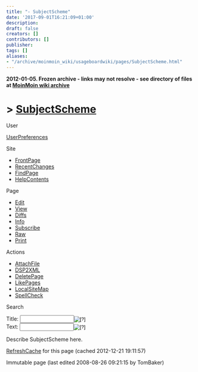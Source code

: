 ```yaml
---
title: "- SubjectScheme"
date: '2017-09-01T16:21:09+01:00'
description: 
draft: false
creators: []
contributors: []
publisher: 
tags: []
aliases:
- "/archive/moinmoin_wiki/usageboardwiki/pages/SubjectScheme.html"
---
```


**2012-01-05. Frozen archive - links may not resolve - see directory of files at [MoinMoin wiki archive](/moinmoin-wiki-archive/)**

# > [SubjectScheme](http://dublincore.org/usageboardwiki/SubjectScheme?action=fullsearch&value=SubjectScheme&literal=1&case=1&context=40 "Click here to do a full-text search for this title")

User

 [UserPreferences](http://dublincore.org/usageboardwiki/UserPreferences)
  

Site

- [FrontPage](http://dublincore.org/usageboardwiki/FrontPage)
- [RecentChanges](http://dublincore.org/usageboardwiki/RecentChanges)
- [FindPage](http://dublincore.org/usageboardwiki/FindPage)
- [HelpContents](http://dublincore.org/usageboardwiki/HelpContents)

Page

- [Edit](http://dublincore.org/usageboardwiki/SubjectScheme?action=edit "Edit")
- [View](http://dublincore.org/usageboardwiki/SubjectScheme "View")
- [Diffs](http://dublincore.org/usageboardwiki/SubjectScheme?action=diff "Diffs")
- [Info](http://dublincore.org/usageboardwiki/SubjectScheme?action=info "Info")
- [Subscribe](http://dublincore.org/usageboardwiki/SubjectScheme?action=subscribe "Subscribe")
- [Raw](http://dublincore.org/usageboardwiki/SubjectScheme?action=raw "Raw")
- [Print](http://dublincore.org/usageboardwiki/SubjectScheme?action=print "Print")

Actions

- [AttachFile](http://dublincore.org/usageboardwiki/SubjectScheme?action=AttachFile)
- [DSP2XML](http://dublincore.org/usageboardwiki/SubjectScheme?action=DSP2XML)
- [DeletePage](http://dublincore.org/usageboardwiki/SubjectScheme?action=DeletePage)
- [LikePages](http://dublincore.org/usageboardwiki/SubjectScheme?action=LikePages)
- [LocalSiteMap](http://dublincore.org/usageboardwiki/SubjectScheme?action=LocalSiteMap)
- [SpellCheck](http://dublincore.org/usageboardwiki/SubjectScheme?action=SpellCheck)

Search

<form method="POST" action="/usageboardwiki/SubjectScheme">
<p>
<input name="action" value="inlinesearch" type="hidden">
<input name="context" value="40" type="hidden">
Title: <input name="text_title" size="15" maxlength="50" type="text"><input src="SubjectScheme_files/moin-search.png" name="button_title" alt="[?]" type="image"><br>Text: <input name="text_full" size="15" maxlength="50" type="text"><input src="SubjectScheme_files/moin-search.png" name="button_full" alt="[?]" type="image">
</p>
</form>

Describe SubjectScheme here. 

 [RefreshCache](http://dublincore.org/usageboardwiki/SubjectScheme?action=refresh&arena=Page.py&key=SubjectScheme.text_html) for this page (cached 2012-12-21 19:11:57)  

Immutable page (last edited 2008-08-26 09:21:15 by TomBaker)

